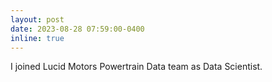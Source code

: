 ```yaml
---
layout: post
date: 2023-08-28 07:59:00-0400
inline: true
---
```


I joined Lucid Motors Powertrain Data team as Data Scientist.